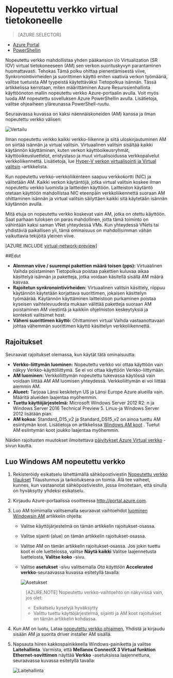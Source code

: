 <properties 
   pageTitle="Nopeutettu verkko virtual tietokoneelle - portaalin | Microsoft Azure"
   description="Opettele määrittämään nopeutettu verkko Azure virtual-tietokoneeseen, Azure-portaalissa."
   services="virtual-network"
   documentationCenter="na"
   authors="jimdial"
   manager="carmonm"
   editor=""
   tags="azure-resource-manager"
/>
<tags 
   ms.service="virtual-network"
   ms.devlang="na"
   ms.topic="article"
   ms.tgt_pltfrm="na"
   ms.workload="infrastructure-services"
   ms.date="09/26/2016"
   ms.author="jdial" />

# <a name="accelerated-networking-for-a-virtual-machine"></a>Nopeutettu verkko virtual tietokoneelle

> [AZURE.SELECTOR]
- [Azure Portal](virtual-network-accelerated-networking-portal.md)
- [PowerShellin](virtual-network-accelerated-networking-powershell.md)

Nopeutettu verkko mahdollistaa yhden pääkansion i/o Virtualization (SR IOV) virtual tietokoneeseen (AM) sen verkon suorituskyvyn parantaminen huomattavasti. Tehokas Tämä polku ohittaa pienentämisestä viive, Synkronointivirheiden ja suorittimen käyttö eniten vaativia verkon työmääriä, valitse tuetuista AM tyypeistä käytettäväksi Tietopolkua isännän. Tässä artikkelissa kerrotaan, miten määrittäminen Azure Resurssienhallinta käyttöönoton mallin nopeutettu verkko Azure-portaalin avulla. Voit myös luoda AM nopeutettu sovelluksen Azure PowerShellin avulla. Lisätietoja, valitse ohjeaiheen yläreunassa PowerShell-ruutu.

Seuraavassa kuvassa on kaksi näennäiskoneiden (AM) kanssa ja ilman nopeutettu verkko välisen:

![Vertailu](./media/virtual-network-accelerated-networking-portal/image1.png)

Ilman nopeutettu verkko kaikki verkko-liikenne ja siitä uloskirjautuminen AM on siirtää isännän ja virtual valitsin. Virtuaalinen valitsin sisältää kaikki käytännön käyttäminen, kuten verkon käyttöoikeusryhmät, käyttöoikeusluettelot, eristystaso ja muut virtualisoidussa verkkopalvelut verkkoliikennettä. Lisätietoja, lue [Hyper-V verkon virtualisointi ja Virtual valitsin](https://technet.microsoft.com/library/jj945275.aspx) -artikkelista.

Kun nopeutettu verkko-verkkoliikenteen saapuu verkkokortti (NIC) ja välitetään AM. Kaikki verkon käytäntöjä, jotka virtual valitsin koskee ilman nopeutettu verkko luomista ja laitteiden käyttöön. Laitteiston käytäntö otetaan käyttöön mahdollistaa NIC eteenpäin verkkoliikennettä suoraan AM ohittaminen isännän ja virtual valitsin säilyttäen kaikki sitä käytetään isännän käytännön avulla.

Mitä etuja on nopeutettu verkko koskevat vain AM, jotka on otettu käyttöön. Saat parhaan tuloksen on paras mahdollinen, jotta tämä toiminto on vähintään kaksi saman VNet yhteydessä VMs. Kun yhteydessä VNets tai yhdistäviä paikallisen yli, tämä ominaisuus on mahdollisimman vähän vaikuttavia tekijöitä yleinen viive.

[AZURE.INCLUDE [virtual-network-preview](../../includes/virtual-network-preview.md)]

##<a name="benefits"></a>Edut

- **Alemman viive / suurempi pakettien määrä toisen (pps):** Virtuaalinen Vaihda poistaminen Tietopolkua poistaa pakettien kuluvaa aikaa käsittelyä isännän ja paketteja, jotka voidaan käsitellä sisällä AM määrä kasvaa.
- **Rajoitetun synkronointivirheiden:** Virtuaalinen valitsin käsittely, riippuu käytännön käytetään korjattava suorittimen, jokaisen käsittelyn työmäärää. Käytännön käyttäminen laitteistoon purkaminen poistaa kyseisen vaihtelevuudesta mukaan välittää paketteja suoraan AM poistaminen AM viestintä ja kaikkiin ohjelmiston keskeytyksiä ja konteksti valitsimet host.
- **Väheni suorittimen käyttö:** Ohittaminen virtual Vaihda vastaanottavaan johtaa vähemmän suorittimen käyttö käsittelyn verkkoliikennettä.

## <a name="limitations"></a>Rajoitukset

Seuraavat rajoitukset olemassa, kun käytät tätä ominaisuutta:
 
- **Verkko-liittymän luominen:** Nopeutettu verkko voi ottaa käyttöön vain näkyy Verkko-käyttöliittymä.  Se ei voi ottaa käyttöön Verkko-liittymään.
- **AM luominen:** Verkkoliittymän nopeutettu tukevassa käytössä vain voidaan liittää AM AM luomisen yhteydessä. Verkkoliittymän ei voi liittää aiemmin AM.
- **Alueet:** Tarjoaa Länsi keskitetyn US ja Länsi Europe Azure alueilla vain. Määritä alueiden laajentaa myöhemmin.
- **Tuettu käyttöjärjestelmä:** Microsoft Windows Server 2012 R2: n ja Windows Server 2016 Technical Preview 5. Linux-ja Windows Server 2012 lisätään pian.
- **AM kokoa:** Standard_D15_v2 ja Standard_DS15_v2 on ainoa tuettu AM esiintymän koot. Lisätietoja on artikkelissa [Windows AM koot](../virtual-machines/virtual-machines-windows-sizes.md) . Tuetut AM esiintymän koot joukko laajentaa myöhemmin.

Näiden rajoitusten muutokset ilmoitettava [päivitykset Azure Virtual verkko](https://azure.microsoft.com/updates/accelerated-networking-in-preview) -sivun kautta.

## <a name="create-a-windows-vm-with-accelerated-networking"></a>Luo Windows AM nopeutettu verkko

1. Rekisteröidy esikatselu lähettämällä sähköpostiviestin [Nopeutettu verkko tilaukset](mailto:axnpreview@microsoft.com?subject=Request%20to%20enable%20subscription%20%3csubscription%20id%3e) Tilaustunnus ja tarkoituksena on toimia. Älä tee vaiheet, kunnes, kun vastaanotat sähköpostiviestin, jossa ilmoitetaan, että sinulla on hyväksytty yhdeksi esikatselu.
2. Kirjaudu Azure-portaalissa osoitteessa http://portal.azure.com.
3. Luo AM toimimalla valitsemalla seuraavat vaihtoehdot [luominen Windowsin AM](../virtual-machines/virtual-machines-windows-hero-tutorial.md) artikkelin ohjeita:
    - Valitse käyttöjärjestelmä on tämän artikkelin rajoitukset-osassa.
    - Valitse sijainti (alue) on tämän artikkelin rajoitukset-osassa.
    - Valitse AM on tämän artikkelin rajoitukset-osassa. Jos jokin tuettu koot ei ole luettelossa, valitse **Näytä kaikki** Valitse laajennetusta luettelosta, **Valitse koko** -sivu.
    - Valitse **asetukset** -sivu valitsemalla *Ota käyttöön* **Accelerated verkko**-seuraavassa kuvassa esitetyllä tavalla:

        ![Asetukset](./media/virtual-network-accelerated-networking-portal/image3.png)

    >[AZURE.NOTE] Nopeutettu verkko-vaihtoehto on näkyvissä vain, jos olet:
    >
    >- Esikatselu kyselyjä hyväksytty
    >- Valittu tuettu käyttöjärjestelmä, sijainti ja AM koot rajoitukset on tämän artikkelin kohdassa.

5. Kun AM on luotu, Lataa [nopeutettu verkko ohjaimen](https://gallery.technet.microsoft.com/Azure-Accelerated-471b5d84), Yhdistä ja kirjaudu sisään AM ja suorita driver installer AM sisällä.
6. Napsauta hiiren kakkospainikkeella Windows-painiketta ja valitse **Laitehallinta**. Varmista, että **Mellanox ConnectX 3 Virtual funktion Ethernet-sovittimen** näyttää **Verkko** -asetuksissa laajennettuna, seuraavassa kuvassa esitetyllä tavalla:

    ![Laitehallinta](./media/virtual-network-accelerated-networking-portal/image2.png)